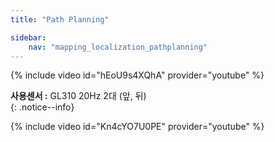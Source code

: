 ```yaml
---
title: "Path Planning"

sidebar:
    nav: "mapping_localization_pathplanning"
---
```





{% include video id="hEoU9s4XQhA" provider="youtube" %}

**사용센서 :** GL310 20Hz 2대 (앞, 뒤)  
{: .notice--info}

{% include video id="Kn4cYO7U0PE" provider="youtube" %}

